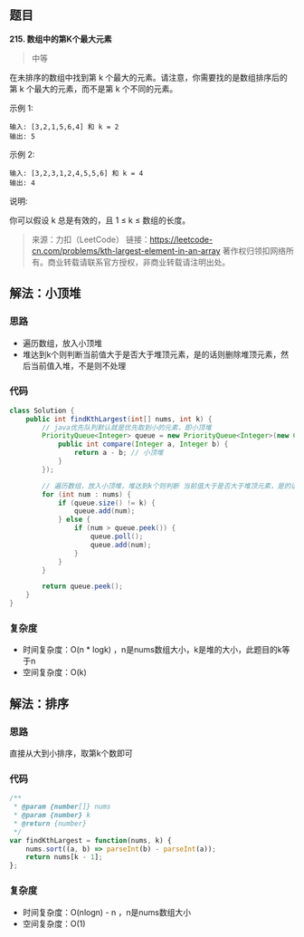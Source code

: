 ## 题目
**215. 数组中的第K个最大元素**
>中等

在未排序的数组中找到第 k 个最大的元素。请注意，你需要找的是数组排序后的第 k 个最大的元素，而不是第 k 个不同的元素。

示例 1:
```
输入: [3,2,1,5,6,4] 和 k = 2
输出: 5
```

示例 2:

```
输入: [3,2,3,1,2,4,5,5,6] 和 k = 4
输出: 4
```
说明:

你可以假设 k 总是有效的，且 1 ≤ k ≤ 数组的长度。

>来源：力扣（LeetCode）
链接：https://leetcode-cn.com/problems/kth-largest-element-in-an-array
著作权归领扣网络所有。商业转载请联系官方授权，非商业转载请注明出处。

## 解法：小顶堆
### 思路
* 遍历数组，放入小顶堆
* 堆达到k个则判断当前值大于是否大于堆顶元素，是的话则删除堆顶元素，然后当前值入堆，不是则不处理

### 代码
```java
class Solution {
    public int findKthLargest(int[] nums, int k) {
        // java优先队列默认就是优先取到小的元素，即小顶堆
        PriorityQueue<Integer> queue = new PriorityQueue<Integer>(new Comparator<Integer>() {
            public int compare(Integer a, Integer b) {
                return a - b; // 小顶堆
            }
        });

        // 遍历数组，放入小顶堆，堆达到k个则判断 当前值大于是否大于堆顶元素，是的话则删除堆顶元素，然后当前值入堆
        for (int num : nums) {
            if (queue.size() != k) {
                queue.add(num);
            } else {
                if (num > queue.peek()) {
                    queue.poll();
                    queue.add(num);
                }
            }
        }

        return queue.peek();
    }
}
```

### 复杂度
* 时间复杂度：O(n * logk) ，n是nums数组大小，k是堆的大小，此题目的k等于n
* 空间复杂度：O(k)

## 解法：排序
### 思路
直接从大到小排序，取第k个数即可
### 代码
```js
/**
 * @param {number[]} nums
 * @param {number} k
 * @return {number}
 */
var findKthLargest = function(nums, k) {
    nums.sort((a, b) => parseInt(b) - parseInt(a));
    return nums[k - 1];
};
```

### 复杂度
* 时间复杂度：O(nlogn) - n  ，n是nums数组大小
* 空间复杂度：O(1)
